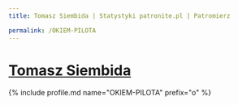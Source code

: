 ```yaml
---
title: Tomasz Siembida | Statystyki patronite.pl | Patromierz

permalink: /OKIEM-PILOTA
---
```


# [Tomasz Siembida](https://patronite.pl/OKIEM-PILOTA)

{% include profile.md name="OKIEM-PILOTA" prefix="o" %}
